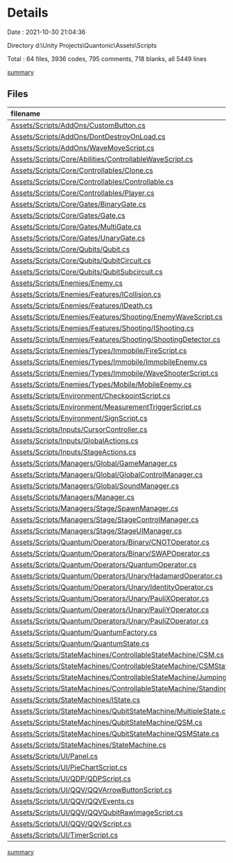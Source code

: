 # Details

Date : 2021-10-30 21:04:36

Directory d:\Unity Projects\Quantonic\Assets\Scripts

Total : 64 files,  3936 codes, 795 comments, 718 blanks, all 5449 lines

[summary](results.md)

## Files
| filename | language | code | comment | blank | total |
| :--- | :--- | ---: | ---: | ---: | ---: |
| [Assets/Scripts/AddOns/CustomButton.cs](/Assets/Scripts/AddOns/CustomButton.cs) | C# | 10 | 4 | 1 | 15 |
| [Assets/Scripts/AddOns/DontDestroyOnLoad.cs](/Assets/Scripts/AddOns/DontDestroyOnLoad.cs) | C# | 9 | 0 | 1 | 10 |
| [Assets/Scripts/AddOns/WaveMoveScript.cs](/Assets/Scripts/AddOns/WaveMoveScript.cs) | C# | 39 | 7 | 9 | 55 |
| [Assets/Scripts/Core/Abilities/ControllableWaveScript.cs](/Assets/Scripts/Core/Abilities/ControllableWaveScript.cs) | C# | 17 | 0 | 4 | 21 |
| [Assets/Scripts/Core/Controllables/Clone.cs](/Assets/Scripts/Core/Controllables/Clone.cs) | C# | 18 | 0 | 4 | 22 |
| [Assets/Scripts/Core/Controllables/Controllable.cs](/Assets/Scripts/Core/Controllables/Controllable.cs) | C# | 211 | 85 | 51 | 347 |
| [Assets/Scripts/Core/Controllables/Player.cs](/Assets/Scripts/Core/Controllables/Player.cs) | C# | 44 | 7 | 9 | 60 |
| [Assets/Scripts/Core/Gates/BinaryGate.cs](/Assets/Scripts/Core/Gates/BinaryGate.cs) | C# | 53 | 4 | 9 | 66 |
| [Assets/Scripts/Core/Gates/Gate.cs](/Assets/Scripts/Core/Gates/Gate.cs) | C# | 70 | 27 | 17 | 114 |
| [Assets/Scripts/Core/Gates/MultiGate.cs](/Assets/Scripts/Core/Gates/MultiGate.cs) | C# | 24 | 4 | 7 | 35 |
| [Assets/Scripts/Core/Gates/UnaryGate.cs](/Assets/Scripts/Core/Gates/UnaryGate.cs) | C# | 51 | 5 | 12 | 68 |
| [Assets/Scripts/Core/Qubits/Qubit.cs](/Assets/Scripts/Core/Qubits/Qubit.cs) | C# | 86 | 34 | 22 | 142 |
| [Assets/Scripts/Core/Qubits/QubitCircuit.cs](/Assets/Scripts/Core/Qubits/QubitCircuit.cs) | C# | 97 | 34 | 26 | 157 |
| [Assets/Scripts/Core/Qubits/QubitSubcircuit.cs](/Assets/Scripts/Core/Qubits/QubitSubcircuit.cs) | C# | 304 | 88 | 72 | 464 |
| [Assets/Scripts/Enemies/Enemy.cs](/Assets/Scripts/Enemies/Enemy.cs) | C# | 18 | 0 | 5 | 23 |
| [Assets/Scripts/Enemies/Features/ICollision.cs](/Assets/Scripts/Enemies/Features/ICollision.cs) | C# | 8 | 6 | 2 | 16 |
| [Assets/Scripts/Enemies/Features/IDeath.cs](/Assets/Scripts/Enemies/Features/IDeath.cs) | C# | 5 | 3 | 2 | 10 |
| [Assets/Scripts/Enemies/Features/Shooting/EnemyWaveScript.cs](/Assets/Scripts/Enemies/Features/Shooting/EnemyWaveScript.cs) | C# | 18 | 0 | 4 | 22 |
| [Assets/Scripts/Enemies/Features/Shooting/IShooting.cs](/Assets/Scripts/Enemies/Features/Shooting/IShooting.cs) | C# | 6 | 6 | 2 | 14 |
| [Assets/Scripts/Enemies/Features/Shooting/ShootingDetector.cs](/Assets/Scripts/Enemies/Features/Shooting/ShootingDetector.cs) | C# | 21 | 0 | 5 | 26 |
| [Assets/Scripts/Enemies/Types/Immobile/FireScript.cs](/Assets/Scripts/Enemies/Types/Immobile/FireScript.cs) | C# | 15 | 0 | 3 | 18 |
| [Assets/Scripts/Enemies/Types/Immobile/ImmobileEnemy.cs](/Assets/Scripts/Enemies/Types/Immobile/ImmobileEnemy.cs) | C# | 6 | 0 | 3 | 9 |
| [Assets/Scripts/Enemies/Types/Immobile/WaveShooterScript.cs](/Assets/Scripts/Enemies/Types/Immobile/WaveShooterScript.cs) | C# | 58 | 6 | 10 | 74 |
| [Assets/Scripts/Enemies/Types/Mobile/MobileEnemy.cs](/Assets/Scripts/Enemies/Types/Mobile/MobileEnemy.cs) | C# | 7 | 3 | 2 | 12 |
| [Assets/Scripts/Environment/CheckpointScript.cs](/Assets/Scripts/Environment/CheckpointScript.cs) | C# | 30 | 0 | 6 | 36 |
| [Assets/Scripts/Environment/MeasurementTriggerScript.cs](/Assets/Scripts/Environment/MeasurementTriggerScript.cs) | C# | 17 | 0 | 7 | 24 |
| [Assets/Scripts/Environment/SignScript.cs](/Assets/Scripts/Environment/SignScript.cs) | C# | 19 | 0 | 5 | 24 |
| [Assets/Scripts/Inputs/CursorController.cs](/Assets/Scripts/Inputs/CursorController.cs) | C# | 19 | 3 | 5 | 27 |
| [Assets/Scripts/Inputs/GlobalActions.cs](/Assets/Scripts/Inputs/GlobalActions.cs) | C# | 143 | 3 | 13 | 159 |
| [Assets/Scripts/Inputs/StageActions.cs](/Assets/Scripts/Inputs/StageActions.cs) | C# | 638 | 7 | 15 | 660 |
| [Assets/Scripts/Managers/Global/GameManager.cs](/Assets/Scripts/Managers/Global/GameManager.cs) | C# | 15 | 3 | 2 | 20 |
| [Assets/Scripts/Managers/Global/GlobalControlManager.cs](/Assets/Scripts/Managers/Global/GlobalControlManager.cs) | C# | 53 | 10 | 12 | 75 |
| [Assets/Scripts/Managers/Global/SoundManager.cs](/Assets/Scripts/Managers/Global/SoundManager.cs) | C# | 17 | 0 | 4 | 21 |
| [Assets/Scripts/Managers/Manager.cs](/Assets/Scripts/Managers/Manager.cs) | C# | 21 | 6 | 5 | 32 |
| [Assets/Scripts/Managers/Stage/SpawnManager.cs](/Assets/Scripts/Managers/Stage/SpawnManager.cs) | C# | 177 | 68 | 46 | 291 |
| [Assets/Scripts/Managers/Stage/StageControlManager.cs](/Assets/Scripts/Managers/Stage/StageControlManager.cs) | C# | 223 | 55 | 54 | 332 |
| [Assets/Scripts/Managers/Stage/StageUIManager.cs](/Assets/Scripts/Managers/Stage/StageUIManager.cs) | C# | 347 | 111 | 68 | 526 |
| [Assets/Scripts/Quantum/Operators/Binary/CNOTOperator.cs](/Assets/Scripts/Quantum/Operators/Binary/CNOTOperator.cs) | C# | 19 | 9 | 3 | 31 |
| [Assets/Scripts/Quantum/Operators/Binary/SWAPOperator.cs](/Assets/Scripts/Quantum/Operators/Binary/SWAPOperator.cs) | C# | 17 | 9 | 2 | 28 |
| [Assets/Scripts/Quantum/Operators/QuantumOperator.cs](/Assets/Scripts/Quantum/Operators/QuantumOperator.cs) | C# | 16 | 8 | 5 | 29 |
| [Assets/Scripts/Quantum/Operators/Unary/HadamardOperator.cs](/Assets/Scripts/Quantum/Operators/Unary/HadamardOperator.cs) | C# | 16 | 3 | 2 | 21 |
| [Assets/Scripts/Quantum/Operators/Unary/IdentityOperator.cs](/Assets/Scripts/Quantum/Operators/Unary/IdentityOperator.cs) | C# | 10 | 3 | 2 | 15 |
| [Assets/Scripts/Quantum/Operators/Unary/PauliXOperator.cs](/Assets/Scripts/Quantum/Operators/Unary/PauliXOperator.cs) | C# | 13 | 3 | 2 | 18 |
| [Assets/Scripts/Quantum/Operators/Unary/PauliYOperator.cs](/Assets/Scripts/Quantum/Operators/Unary/PauliYOperator.cs) | C# | 12 | 3 | 2 | 17 |
| [Assets/Scripts/Quantum/Operators/Unary/PauliZOperator.cs](/Assets/Scripts/Quantum/Operators/Unary/PauliZOperator.cs) | C# | 15 | 3 | 2 | 20 |
| [Assets/Scripts/Quantum/QuantumFactory.cs](/Assets/Scripts/Quantum/QuantumFactory.cs) | C# | 80 | 11 | 8 | 99 |
| [Assets/Scripts/Quantum/QuantumState.cs](/Assets/Scripts/Quantum/QuantumState.cs) | C# | 110 | 19 | 21 | 150 |
| [Assets/Scripts/StateMachines/ControllableStateMachine/CSM.cs](/Assets/Scripts/StateMachines/ControllableStateMachine/CSM.cs) | C# | 3 | 5 | 1 | 9 |
| [Assets/Scripts/StateMachines/ControllableStateMachine/CSMState.cs](/Assets/Scripts/StateMachines/ControllableStateMachine/CSMState.cs) | C# | 70 | 1 | 14 | 85 |
| [Assets/Scripts/StateMachines/ControllableStateMachine/JumpingState.cs](/Assets/Scripts/StateMachines/ControllableStateMachine/JumpingState.cs) | C# | 54 | 10 | 14 | 78 |
| [Assets/Scripts/StateMachines/ControllableStateMachine/StandingState.cs](/Assets/Scripts/StateMachines/ControllableStateMachine/StandingState.cs) | C# | 38 | 3 | 6 | 47 |
| [Assets/Scripts/StateMachines/IState.cs](/Assets/Scripts/StateMachines/IState.cs) | C# | 10 | 4 | 2 | 16 |
| [Assets/Scripts/StateMachines/QubitStateMachine/MultipleState.cs](/Assets/Scripts/StateMachines/QubitStateMachine/MultipleState.cs) | C# | 65 | 3 | 10 | 78 |
| [Assets/Scripts/StateMachines/QubitStateMachine/QSM.cs](/Assets/Scripts/StateMachines/QubitStateMachine/QSM.cs) | C# | 3 | 3 | 0 | 6 |
| [Assets/Scripts/StateMachines/QubitStateMachine/QSMState.cs](/Assets/Scripts/StateMachines/QubitStateMachine/QSMState.cs) | C# | 67 | 7 | 11 | 85 |
| [Assets/Scripts/StateMachines/StateMachine.cs](/Assets/Scripts/StateMachines/StateMachine.cs) | C# | 17 | 12 | 8 | 37 |
| [Assets/Scripts/UI/Panel.cs](/Assets/Scripts/UI/Panel.cs) | C# | 14 | 6 | 4 | 24 |
| [Assets/Scripts/UI/PieChartScript.cs](/Assets/Scripts/UI/PieChartScript.cs) | C# | 21 | 3 | 5 | 29 |
| [Assets/Scripts/UI/QDP/QDPScript.cs](/Assets/Scripts/UI/QDP/QDPScript.cs) | C# | 35 | 8 | 8 | 51 |
| [Assets/Scripts/UI/QQV/QQVArrowButtonScript.cs](/Assets/Scripts/UI/QQV/QQVArrowButtonScript.cs) | C# | 16 | 3 | 2 | 21 |
| [Assets/Scripts/UI/QQV/QQVEvents.cs](/Assets/Scripts/UI/QQV/QQVEvents.cs) | C# | 36 | 9 | 5 | 50 |
| [Assets/Scripts/UI/QQV/QQVQubitRawImageScript.cs](/Assets/Scripts/UI/QQV/QQVQubitRawImageScript.cs) | C# | 70 | 8 | 14 | 92 |
| [Assets/Scripts/UI/QQV/QQVScript.cs](/Assets/Scripts/UI/QQV/QQVScript.cs) | C# | 140 | 40 | 26 | 206 |
| [Assets/Scripts/UI/TimerScript.cs](/Assets/Scripts/UI/TimerScript.cs) | C# | 55 | 10 | 15 | 80 |

[summary](results.md)